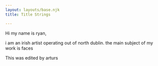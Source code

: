 ```yaml
---
layout: layouts/base.njk
title: Title Strings

---
```

Hi my name is ryan,

i am an irish artist operating out of north dublin. the main subject of my work is faces

This was edited by arturs